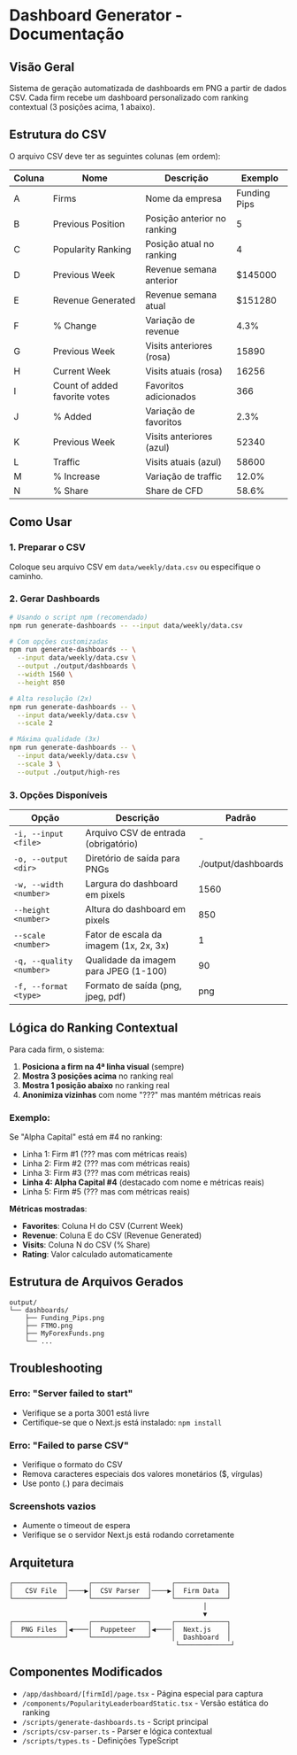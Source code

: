 # Dashboard Generator - Documentação

## Visão Geral

Sistema de geração automatizada de dashboards em PNG a partir de dados CSV. Cada firm recebe um dashboard personalizado com ranking contextual (3 posições acima, 1 abaixo).

## Estrutura do CSV

O arquivo CSV deve ter as seguintes colunas (em ordem):

| Coluna | Nome | Descrição | Exemplo |
|--------|------|-----------|---------|
| A | Firms | Nome da empresa | Funding Pips |
| B | Previous Position | Posição anterior no ranking | 5 |
| C | Popularity Ranking | Posição atual no ranking | 4 |
| D | Previous Week | Revenue semana anterior | $145000 |
| E | Revenue Generated | Revenue semana atual | $151280 |
| F | % Change | Variação de revenue | 4.3% |
| G | Previous Week | Visits anteriores (rosa) | 15890 |
| H | Current Week | Visits atuais (rosa) | 16256 |
| I | Count of added favorite votes | Favoritos adicionados | 366 |
| J | % Added | Variação de favoritos | 2.3% |
| K | Previous Week | Visits anteriores (azul) | 52340 |
| L | Traffic | Visits atuais (azul) | 58600 |
| M | % Increase | Variação de traffic | 12.0% |
| N | % Share | Share de CFD | 58.6% |

## Como Usar

### 1. Preparar o CSV

Coloque seu arquivo CSV em `data/weekly/data.csv` ou especifique o caminho.

### 2. Gerar Dashboards

```bash
# Usando o script npm (recomendado)
npm run generate-dashboards -- --input data/weekly/data.csv

# Com opções customizadas
npm run generate-dashboards -- \
  --input data/weekly/data.csv \
  --output ./output/dashboards \
  --width 1560 \
  --height 850

# Alta resolução (2x)
npm run generate-dashboards -- \
  --input data/weekly/data.csv \
  --scale 2

# Máxima qualidade (3x)
npm run generate-dashboards -- \
  --input data/weekly/data.csv \
  --scale 3 \
  --output ./output/high-res
```

### 3. Opções Disponíveis

| Opção | Descrição | Padrão |
|-------|-----------|--------|
| `-i, --input <file>` | Arquivo CSV de entrada (obrigatório) | - |
| `-o, --output <dir>` | Diretório de saída para PNGs | ./output/dashboards |
| `-w, --width <number>` | Largura do dashboard em pixels | 1560 |
| `--height <number>` | Altura do dashboard em pixels | 850 |
| `--scale <number>` | Fator de escala da imagem (1x, 2x, 3x) | 1 |
| `-q, --quality <number>` | Qualidade da imagem para JPEG (1-100) | 90 |
| `-f, --format <type>` | Formato de saída (png, jpeg, pdf) | png |

## Lógica do Ranking Contextual

Para cada firm, o sistema:

1. **Posiciona a firm na 4ª linha visual** (sempre)
2. **Mostra 3 posições acima** no ranking real
3. **Mostra 1 posição abaixo** no ranking real
4. **Anonimiza vizinhas** com nome "???" mas mantém métricas reais

### Exemplo:
Se "Alpha Capital" está em #4 no ranking:
- Linha 1: Firm #1 (??? mas com métricas reais)
- Linha 2: Firm #2 (??? mas com métricas reais)  
- Linha 3: Firm #3 (??? mas com métricas reais)
- **Linha 4: Alpha Capital #4** (destacado com nome e métricas reais)
- Linha 5: Firm #5 (??? mas com métricas reais)

**Métricas mostradas**:
- **Favorites**: Coluna H do CSV (Current Week)
- **Revenue**: Coluna E do CSV (Revenue Generated)  
- **Visits**: Coluna N do CSV (% Share)
- **Rating**: Valor calculado automaticamente

## Estrutura de Arquivos Gerados

```
output/
└── dashboards/
    ├── Funding_Pips.png
    ├── FTMO.png
    ├── MyForexFunds.png
    └── ...
```

## Troubleshooting

### Erro: "Server failed to start"
- Verifique se a porta 3001 está livre
- Certifique-se que o Next.js está instalado: `npm install`

### Erro: "Failed to parse CSV"
- Verifique o formato do CSV
- Remova caracteres especiais dos valores monetários ($, vírgulas)
- Use ponto (.) para decimais

### Screenshots vazios
- Aumente o timeout de espera
- Verifique se o servidor Next.js está rodando corretamente

## Arquitetura

```
┌─────────────┐     ┌──────────────┐     ┌─────────────┐
│   CSV File  │────▶│  CSV Parser  │────▶│  Firm Data  │
└─────────────┘     └──────────────┘     └─────────────┘
                                                 │
                                                 ▼
┌─────────────┐     ┌──────────────┐     ┌─────────────┐
│  PNG Files  │◀────│  Puppeteer   │◀────│  Next.js    │
└─────────────┘     └──────────────┘     │  Dashboard  │
                                          └─────────────┘
```

## Componentes Modificados

- `/app/dashboard/[firmId]/page.tsx` - Página especial para captura
- `/components/PopularityLeaderboardStatic.tsx` - Versão estática do ranking
- `/scripts/generate-dashboards.ts` - Script principal
- `/scripts/csv-parser.ts` - Parser e lógica contextual
- `/scripts/types.ts` - Definições TypeScript